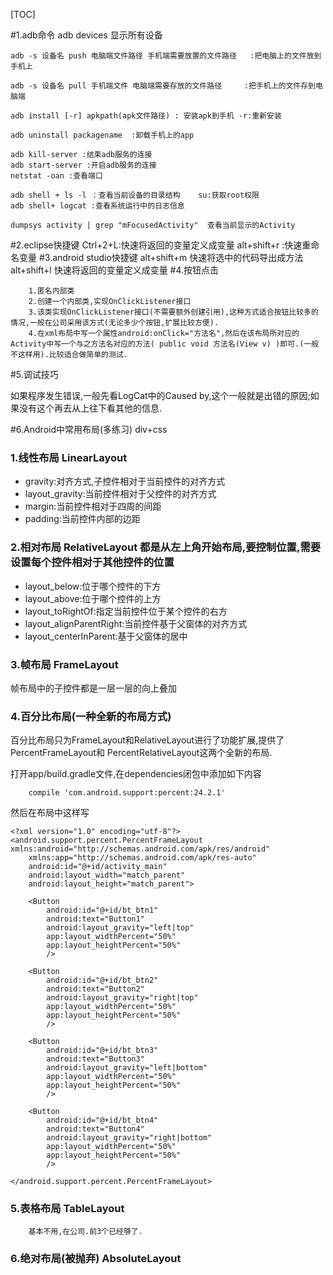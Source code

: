
[TOC]

#1.adb命令
	adb devices 显示所有设备

	adb -s 设备名 push 电脑端文件路径 手机端需要放置的文件路径   :把电脑上的文件放到手机上

	adb -s 设备名 pull 手机端文件 电脑端需要存放的文件路径     :把手机上的文件存到电脑端

	adb install [-r] apkpath(apk文件路径) : 安装apk到手机 -r:重新安装

	adb uninstall packagename  :卸载手机上的app

	adb kill-server :结束adb服务的连接
	adb start-server :开启adb服务的连接
	netstat -oan :查看端口

	adb shell + ls -l ：查看当前设备的目录结构    su:获取root权限
	adb shell+ logcat :查看系统运行中的日志信息
	
	dumpsys activity | grep "mFocusedActivity"  查看当前显示的Activity
	
#2.eclipse快捷键 
	Ctrl+2+L:快速将返回的变量定义成变量
	alt+shift+r :快速重命名变量
#3.android studio快捷键
	alt+shift+m 快速将选中的代码导出成方法
	alt+shift+l 快速将返回的变量定义成变量
#4.按钮点击

		1.匿名内部类
		2.创建一个内部类,实现OnClickListener接口
		3.该类实现OnClickListener接口(不需要额外创建引用),这种方式适合按钮比较多的情况,一般在公司采用该方式(无论多少个按钮,扩展比较方便).
		4.在xml布局中写一个属性android:onClick="方法名",然后在该布局所对应的Activity中写一个与之方法名对应的方法( public void 方法名(View v) )即可.(一般不这样用).比较适合做简单的测试.
	
#5.调试技巧

如果程序发生错误,一般先看LogCat中的Caused by,这个一般就是出错的原因;如果没有这个再去从上往下看其他的信息.

#6.Android中常用布局(多练习) div+css
		
### 1.线性布局	LinearLayout

- gravity:对齐方式,子控件相对于当前控件的对齐方式
- layout_gravity:当前控件相对于父控件的对齐方式
- margin:当前控件相对于四周的间距
- padding:当前控件内部的边距

### 2.相对布局	RelativeLayout 都是从左上角开始布局,要控制位置,需要设置每个控件相对于其他控件的位置

- layout_below:位于哪个控件的下方
- layout_above:位于哪个控件的上方
- layout_toRightOf:指定当前控件位于某个控件的右方
- layout_alignParentRight:当前控件基于父窗体的对齐方式
- layout_centerInParent:基于父窗体的居中

### 3.帧布局	FrameLayout

帧布局中的子控件都是一层一层的向上叠加
	
### 4.百分比布局(一种全新的布局方式)

百分比布局只为FrameLayout和RelativeLayout进行了功能扩展,提供了PercentFrameLayout和
PercentRelativeLayout这两个全新的布局.

打开app/build.gradle文件,在dependencies闭包中添加如下内容

		compile 'com.android.support:percent:24.2.1'

然后在布局中这样写
		
	<?xml version="1.0" encoding="utf-8"?>
	<android.support.percent.PercentFrameLayout xmlns:android="http://schemas.android.com/apk/res/android"
	    xmlns:app="http://schemas.android.com/apk/res-auto"
	    android:id="@+id/activity_main"
	    android:layout_width="match_parent"
	    android:layout_height="match_parent">
	
	    <Button
	        android:id="@+id/bt_btn1"
	        android:text="Button1"
	        android:layout_gravity="left|top"
	        app:layout_widthPercent="50%"
	        app:layout_heightPercent="50%"
	        />
	
	    <Button
	        android:id="@+id/bt_btn2"
	        android:text="Button2"
	        android:layout_gravity="right|top"
	        app:layout_widthPercent="50%"
	        app:layout_heightPercent="50%"
	        />
	
	    <Button
	        android:id="@+id/bt_btn3"
	        android:text="Button3"
	        android:layout_gravity="left|bottom"
	        app:layout_widthPercent="50%"
	        app:layout_heightPercent="50%"
	        />
	
	    <Button
	        android:id="@+id/bt_btn4"
	        android:text="Button4"
	        android:layout_gravity="right|bottom"
	        app:layout_widthPercent="50%"
	        app:layout_heightPercent="50%"
	        />
	
	</android.support.percent.PercentFrameLayout>


### 5.表格布局	TableLayout
		基本不用,在公司.前3个已经够了.

### 6.绝对布局(被抛弃) AbsoluteLayout
